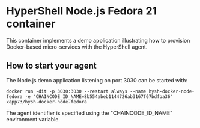 # HyperShell Node.js Fedora 21 container
This container implements a demo application illustrating how to provision Docker-based micro-services with the HyperShell agent.

## How to start your agent
The Node.js demo application listening on port 3030 can be started with:
```shell
docker run -dit -p 3030:3030 --restart always --name hysh-docker-node-fedora -e "CHAINCODE_ID_NAME=8b554abeb1144726ab3167f67bdfba36" xapp73/hysh-docker-node-fedora
```
The agent identifier is specified using the "CHAINCODE_ID_NAME" environment variable.
